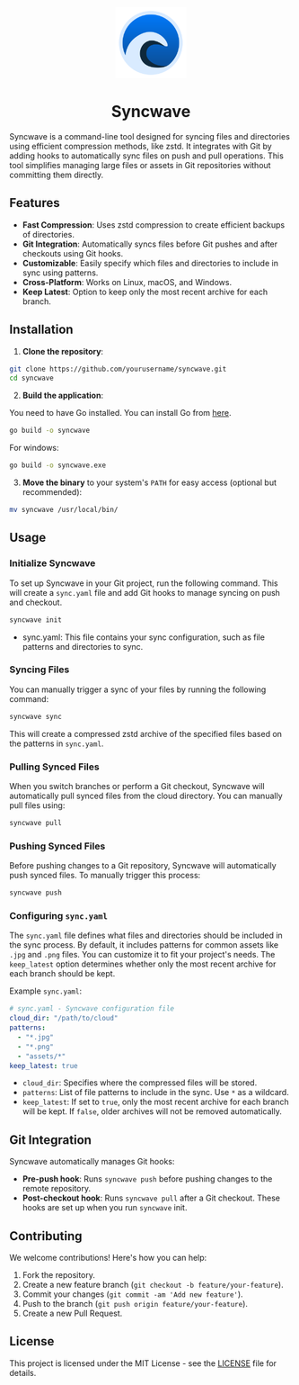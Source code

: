 <!-- Center the SVG logo -->
<div align="center">
  <img src="logo.svg" alt="Syncwave Logo" width="25%"/>
  <h1>Syncwave</h1>
</div>

Syncwave is a command-line tool designed for syncing files and directories using
efficient compression methods, like zstd. It integrates with Git by adding hooks
to automatically sync files on push and pull operations. This tool simplifies
managing large files or assets in Git repositories without committing them
directly.


## Features

- **Fast Compression**: Uses zstd compression to create efficient backups of
  directories.
- **Git Integration**: Automatically syncs files before Git pushes and after
  checkouts using Git hooks.
- **Customizable**: Easily specify which files and directories to include in
  sync using patterns.
- **Cross-Platform**: Works on Linux, macOS, and Windows.
- **Keep Latest**: Option to keep only the most recent archive for each branch.

## Installation

1. **Clone the repository**:

```bash
git clone https://github.com/yourusername/syncwave.git
cd syncwave
```

2. **Build the application**:

You need to have Go installed. You can install Go from
[here](https://golang.org/doc/install).

```bash
go build -o syncwave
```

For windows:

```bash
go build -o syncwave.exe
```

3. **Move the binary** to your system's `PATH` for easy access (optional but
   recommended):

```bash
mv syncwave /usr/local/bin/
```

## Usage

### Initialize Syncwave

To set up Syncwave in your Git project, run the following command. This will
create a `sync.yaml` file and add Git hooks to manage syncing on push and
checkout.

```bash
syncwave init
```

- sync.yaml: This file contains your sync configuration, such as file patterns
  and directories to sync.

### Syncing Files

You can manually trigger a sync of your files by running the following command:

```bash
syncwave sync
```

This will create a compressed zstd archive of the specified files based on the
patterns in `sync.yaml`.

### Pulling Synced Files

When you switch branches or perform a Git checkout, Syncwave will automatically
pull synced files from the cloud directory. You can manually pull files using:

```bash
syncwave pull
```

### Pushing Synced Files

Before pushing changes to a Git repository, Syncwave will automatically push
synced files. To manually trigger this process:

```bash
syncwave push
```

### Configuring `sync.yaml`

The `sync.yaml` file defines what files and directories should be included in
the sync process. By default, it includes patterns for common assets like `.jpg`
and `.png` files. You can customize it to fit your project's needs. The
`keep_latest` option determines whether only the most recent archive for each
branch should be kept.

Example `sync.yaml`:

```yaml
# sync.yaml - Syncwave configuration file
cloud_dir: "/path/to/cloud"
patterns:
  - "*.jpg"
  - "*.png"
  - "assets/*"
keep_latest: true
```

- `cloud_dir`: Specifies where the compressed files will be stored.
- `patterns`: List of file patterns to include in the sync. Use `*` as a
  wildcard.
- `keep_latest`: If set to `true`, only the most recent archive for each branch
  will be kept. If `false`, older archives will not be removed automatically.

## Git Integration

Syncwave automatically manages Git hooks:

- **Pre-push hook**: Runs `syncwave push` before pushing changes to the remote
  repository.
- **Post-checkout hook**: Runs `syncwave pull` after a Git checkout. These hooks
  are set up when you run ``syncwave`` init.

## Contributing

We welcome contributions! Here's how you can help:

1. Fork the repository.
2. Create a new feature branch (``git checkout -b feature/your-feature``).
3. Commit your changes (``git commit -am 'Add new feature'``).
4. Push to the branch (``git push origin feature/your-feature``).
5. Create a new Pull Request.

## License

This project is licensed under the MIT License - see the [LICENSE](LICENSE.md) file for
details.
